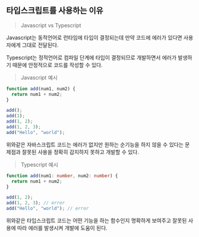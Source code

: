 ## 타입스크립트를 사용하는 이유

> Javascript vs Typescript

Javascript는 동적언어로 런타임에 타입이 결정되는데 만약 코드에 에러가 있다면 사용자에게 그대로 전달된다.

Typescript는 정적언어로 컴파일 단계에 타입이 결정되므로 개발하면서 에러가 발생하기 때문에 안정적으로 코드를 작성할 수 있다.

> Javascript 예시

```js
function add(num1, num2) {
  return num1 + num2;
}

add();
add(1);
add(1, 2);
add(1, 2, 3);
add("Hello", "world");
```

위와같은 자바스크립트 코드는 에러가 없지만 원하는 순기능을 하지 않을 수 있다는 문제점과 잘못된 사용을 정확히 감지하지 못하고 개발할 수 있다.

> Typescript 예시

```ts
function add(num1: number, num2: number) {
  return num1 + num2;
}

add(1, 2);
add(1, 2, 3); // error
add("Hello", "world"); // error
```

위와같은 타입스크립트 코드는 어떤 기능을 하는 함수인지 명확하게 보여주고 잘못된 사용에 따라 에러를 발생시켜 개발에 도움이 된다.

